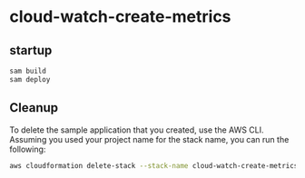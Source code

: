 # cloud-watch-create-metrics

## startup
```bash
sam build
sam deploy
```
## Cleanup

To delete the sample application that you created, use the AWS CLI. Assuming you used your project name for the stack name, you can run the following:

```bash
aws cloudformation delete-stack --stack-name cloud-watch-create-metrics-zhangyu
```